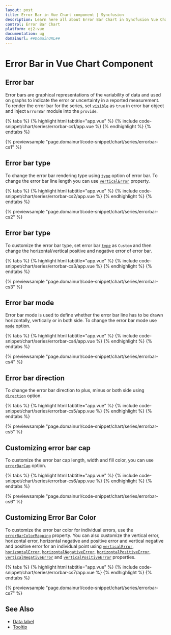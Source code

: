 ```yaml
---
layout: post
title: Error Bar in Vue Chart component | Syncfusion
description: Learn here all about Error Bar Chart in Syncfusion Vue Chart component of Syncfusion Essential JS 2 and more.
control: Error Bar Chart
platform: ej2-vue
documentation: ug
domainurl: ##DomainURL##
---
```


# Error Bar in Vue Chart Component

## Error bar

Error bars are graphical representations of the variability of data and used on graphs to indicate the error or uncertainty in a reported measurement. To render the error bar for the series, set [`visible`](https://ej2.syncfusion.com/vue/documentation/api/chart/series/#visible) as `true` in error bar object and inject `ErrorBar` module into the `provide`.

{% tabs %}
{% highlight html tabtitle="app.vue" %}
{% include code-snippet/chart/series/errorbar-cs1/app.vue %}
{% endhighlight %}
{% endtabs %}
        
{% previewsample "page.domainurl/code-snippet/chart/series/errorbar-cs1" %}

## Error bar type

To change the error bar rendering type using [`type`](https://ej2.syncfusion.com/vue/documentation/api/chart/series/#visible) option of error bar. To change the error bar line length you can use [`verticalError`](https://ej2.syncfusion.com/vue/documentation/api/chart/errorBarSettings/) property.

{% tabs %}
{% highlight html tabtitle="app.vue" %}
{% include code-snippet/chart/series/errorbar-cs2/app.vue %}
{% endhighlight %}
{% endtabs %}
        
{% previewsample "page.domainurl/code-snippet/chart/series/errorbar-cs2" %}

## Error bar type

To customize the error bar type, set error bar [`type`](https://ej2.syncfusion.com/vue/documentation/api/chart/errorBarSettings/#type) as `Custom` and  then change the horizontal/vertical positive and negative error of error bar.

{% tabs %}
{% highlight html tabtitle="app.vue" %}
{% include code-snippet/chart/series/errorbar-cs3/app.vue %}
{% endhighlight %}
{% endtabs %}
        
{% previewsample "page.domainurl/code-snippet/chart/series/errorbar-cs3" %}

## Error bar mode

Error bar mode is used to define whether the error bar line has to be drawn horizontally, vertically or in both side. To change the error bar mode use [`mode`](https://ej2.syncfusion.com/vue/documentation/api/chart/errorBarSettings/#mode) option.

{% tabs %}
{% highlight html tabtitle="app.vue" %}
{% include code-snippet/chart/series/errorbar-cs4/app.vue %}
{% endhighlight %}
{% endtabs %}
        
{% previewsample "page.domainurl/code-snippet/chart/series/errorbar-cs4" %}

## Error bar direction

To change the error bar direction to plus, minus or both side using [`direction`](https://ej2.syncfusion.com/vue/documentation/api/chart/errorBarSettings/#direction) option.

{% tabs %}
{% highlight html tabtitle="app.vue" %}
{% include code-snippet/chart/series/errorbar-cs5/app.vue %}
{% endhighlight %}
{% endtabs %}
        
{% previewsample "page.domainurl/code-snippet/chart/series/errorbar-cs5" %}

## Customizing error bar cap

To customize the error bar cap length, width and fill color, you can use [`errorBarCap`](https://ej2.syncfusion.com/vue/documentation/api/chart/errorBarSettings/#errorbarcap) option.

{% tabs %}
{% highlight html tabtitle="app.vue" %}
{% include code-snippet/chart/series/errorbar-cs6/app.vue %}
{% endhighlight %}
{% endtabs %}
        
{% previewsample "page.domainurl/code-snippet/chart/series/errorbar-cs6" %}

## Customizing Error Bar Color

To customize the error bar color for individual errors, use the [`errorBarColorMapping`](https://ej2.syncfusion.com/vue/documentation/api/chart/errorBarSettingsModel/#errorbarcolormapping) property. You can also customize the vertical error, horizontal error, horizontal negative and positive error and vertical negative and positive error for an individual point using [`verticalError`](https://ej2.syncfusion.com/vue/documentation/api/chart/errorBarSettingsModel/#verticalerror), [`horizontalError`](https://ej2.syncfusion.com/vue/documentation/api/chart/errorBarSettingsModel/#horizontalerror), [`horizontalNegativeError`](https://ej2.syncfusion.com/vue/documentation/api/chart/errorBarSettingsModel/#horizontalnegativeerror), [`horizontalPositiveError`](https://ej2.syncfusion.com/vue/documentation/api/chart/errorBarSettingsModel/#horizontalpositiveerror), [`verticalNegativeError`](https://ej2.syncfusion.com/vue/documentation/api/chart/errorBarSettingsModel/#verticalnegativeerror) and [`verticalPositiveError`](https://ej2.syncfusion.com/vue/documentation/api/chart/errorBarSettingsModel/#verticalpositiveerror) properties.

{% tabs %}
{% highlight html tabtitle="app.vue" %}
{% include code-snippet/chart/series/errorbar-cs7/app.vue %}
{% endhighlight %}
{% endtabs %}

{% previewsample "page.domainurl/code-snippet/chart/series/errorbar-cs7" %}

## See Also

* [Data label](../data-labels/)
* [Tooltip](../tool-tip/)